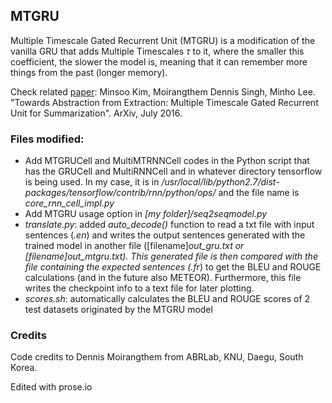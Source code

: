 ## MTGRU

Multiple Timescale Gated Recurrent Unit (MTGRU) is a modification of the vanilla GRU that adds Multiple Timescales $\tau$ to it, where the smaller this coefficient, the slower the model is, meaning that it can remember more things from the past (longer memory).

Check related [paper](https://arxiv.org/abs/1607.00718): Minsoo Kim, Moirangthem Dennis Singh, Minho Lee. "Towards Abstraction from Extraction: Multiple Timescale Gated Recurrent Unit for Summarization". ArXiv, July 2016.

### Files modified:
* Add MTGRUCell and MultiMTRNNCell codes in the Python script that has the GRUCell and MultiRNNCell and in whatever directory tensorflow is being used. In my case, it is in _/usr/local/lib/python2.7/dist-packages/tensorflow/contrib/rnn/python/ops/_ and the file name is _core_rnn_cell_impl.py_
* Add MTGRU usage option in _[my folder]/seq2seqmodel.py_
* _translate.py_: added _auto_decode()_ function to read a txt file with input sentences (_.en_) and writes the output sentences generated with the trained model in another file ([filename]_out_gru.txt or [filename]_out_mtgru.txt). This generated file is then compared with the file containing the expected sentences (_.fr_) to get the BLEU and ROUGE calculations (and in the future also METEOR). Furthermore, this file writes the checkpoint info to a text file for later plotting.
* _scores.sh_: automatically calculates the BLEU and ROUGE scores of 2 test datasets originated by the MTGRU model

### Credits
Code credits to Dennis Moirangthem from ABRLab, KNU, Daegu, South Korea.

Edited with prose.io
